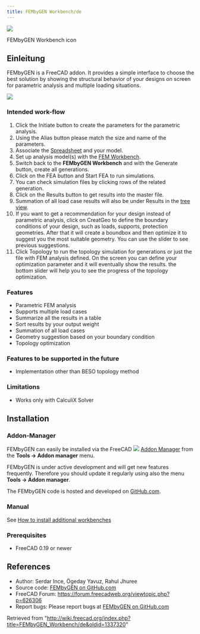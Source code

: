 ```yaml
---
title: FEMbyGEN Workbench/de
---
```

![](/images/FEMbyGEN.svg)

FEMbyGEN Workbench icon

## Einleitung

FEMbyGEN is a FreeCAD addon. It provides a simple interface to choose the best solution by showing the structural behavior of your designs on screen for parametric analysis and multiple loading situations.

![](/images/Generative_Design.png)

### Intended work-flow

1. Click the Initiate button to create the parameters for the parametric analysis.
2. Using the Alias button please match the size and name of the parameters.
3. Associate the [Spreadsheet](/Spreadsheet_Workbench "Spreadsheet Workbench") and your model.
4. Set up analysis model(s) with the [FEM Workbench](/FEM_Workbench "FEM Workbench").
5. Switch back to the **FEMbyGEN Workbench** and with the Generate button, create all generations.
6. Click on the FEA button and Start FEA to run simulations.
7. You can check simulation files by clicking rows of the related generation.
8. Click on the Results button to get results into the master file.
9. Summation of all load case results will also be under Results in the [tree view](/Tree_view "Tree view").
10. If you want to get a recommendation for your design instead of parametric analysis, click on CreatGeo to define the boundary conditions of your design, such as loads, supports, protection geometries. After that it will create a boundbox and then optimize it to suggest you the most suitable geometry. You can use the slider to see previous suggestions.
11. Click Topology to run the topology simulation for generations or just the file with FEM analysis defined. On the screen you can define your optimization parameter and it will eventually show the results. the bottom slider will help you to see the progress of the topology optimization.

### Features

* Parametric FEM analysis
* Supports multiple load cases
* Summarize all the results in a table
* Sort results by your output weight
* Summation of all load cases
* Geometry suggestion based on your boundary condition
* Topology optimization

### Features to be supported in the future

* Implementation other than BESO topology method

### Limitations

* Works only with CalculiX Solver

## Installation

### Addon-Manager

FEMbyGEN can easily be installed via the FreeCAD ![](/images/AddonManager.svg) [Addon Manager](/Std_AddonMgr "Std AddonMgr") from the **Tools → Addon manager** menu.

FEMbyGEN is under active development and will get new features frequently. Therefore you should update it regularly using also the menu **Tools → Addon manager**.

The FEMbyGEN code is hosted and developed on [GitHub.com](https://github.com/Serince/FEMbyGEN).

### Manual

See [How to install additional workbenches](/How_to_install_additional_workbenches "How to install additional workbenches")

### Prerequisites

* FreeCAD 0.19 or newer

## References

* Author: Serdar Ince, Ögeday Yavuz, Rahul Jhuree
* Source code: [FEMbyGEN on GitHub.com](https://github.com/Serince/FEMbyGEN)
* FreeCAD Forum: <https://forum.freecadweb.org/viewtopic.php?p=626306>
* Report bugs: Please report bugs at [FEMbyGEN on GitHub.com](https://github.com/Serince/FEMbyGEN/issues)

Retrieved from "<http://wiki.freecad.org/index.php?title=FEMbyGEN_Workbench/de&oldid=1337320>"
